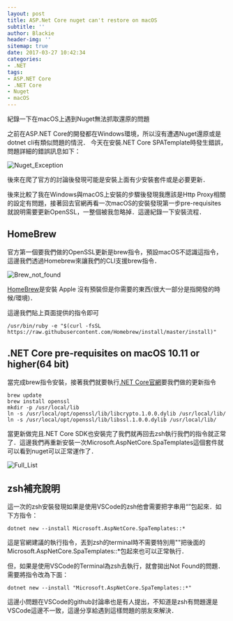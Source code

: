 ```yaml
---
layout: post
title: ASP.Net Core nuget can't restore on macOS
subtitle: ''
author: Blackie
header-img: ''
sitemap: true
date: 2017-03-27 10:42:34
categories:
- .NET
tags: 
- ASP.NET Core
- .NET Core
- Nuget
- macOS
---
```


紀錄一下在macOS上遇到Nuget無法抓取還原的問題

<!-- More -->

之前在ASP.NET Core的開發都在Ｗindows環境，所以沒有遭遇Nuget還原或是dotnet cli有類似問題的情況．
今天在安裝.NET Core SPATemplate時發生錯誤，問題詳細的錯誤訊息如下：

![Nuget_Exception](Nuget_Exception.png)

後來在爬了官方的討論後發現可能是安裝上面有少安裝套件或是必要更新．

後來比較了我在Windows與macOS上安裝的步驟後發現我應該是Http Proxy相關的設定有問題，接著回去官網再看一次macOS的安裝發現第一步pre-requisites就說明需要更新OpenSSL，一整個被我忽略掉．這邊紀錄一下安裝流程．

## HomeBrew ##

官方第一個要我們做的OpenSSL更新是brew指令，預設macOS不認識這指令，這邊我們透過Homebrew來讓我們的CLI支援brew指令．

![Brew_not_found](Brew_not_found.png)

[HomeBrew](https://brew.sh/index_zh-tw.html)是安裝 Apple 沒有預裝但是你需要的東西(很大一部分是指開發的時候/環境)．

這邊我們貼上頁面提供的指令即可

    /usr/bin/ruby -e "$(curl -fsSL https://raw.githubusercontent.com/Homebrew/install/master/install)"

## .NET Core pre-requisites on macOS 10.11 or higher(64 bit) ##

當完成brew指令安裝，接著我們就要執行[.NET Core官網](https://www.microsoft.com/net/core#macos)要我們做的更新指令

    brew update
    brew install openssl
    mkdir -p /usr/local/lib
    ln -s /usr/local/opt/openssl/lib/libcrypto.1.0.0.dylib /usr/local/lib/
    ln -s /usr/local/opt/openssl/lib/libssl.1.0.0.dylib /usr/local/lib/

當更新做完且.NET Core SDK也安裝完了我們就再回去zsh執行我們的指令就正常了．這邊我們再重新安裝一次Microsoft.AspNetCore.SpaTemplates這個套件就可以看到nuget可以正常運作了．

![Full_List](Full_List.png)

## zsh補充說明 ##

這一次的zsh安裝發現如果是使用VSCode的zsh他會需要把字串用“”包起來．如下方指令：

    dotnet new --install Microsoft.AspNetCore.SpaTemplates::*

這是官網建議的執行指令，丟到zsh的terminal時不需要特別用""把後面的Microsoft.AspNetCore.SpaTemplates::*包起來也可以正常執行．

但，如果是使用VSCode的Terminal為zsh去執行，就會拋出Not Found的問題．需要將指令改為下面：

    dotnet new --install "Microsoft.AspNetCore.SpaTemplates::*"

這邊小問題在VSCode的github討論串也是有人提出，不知道是zsh有問題還是VSCode這邊不一致，這邊分享給遇到這樣問題的朋友來解決．